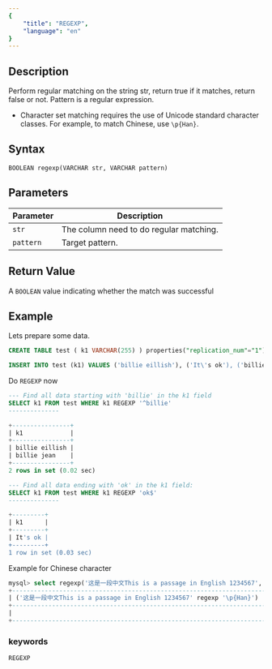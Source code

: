 ```yaml
---
{
    "title": "REGEXP",
    "language": "en"
}
---
```


<!-- 
Licensed to the Apache Software Foundation (ASF) under one
or more contributor license agreements.  See the NOTICE file
distributed with this work for additional information
regarding copyright ownership.  The ASF licenses this file
to you under the Apache License, Version 2.0 (the
"License"); you may not use this file except in compliance
with the License.  You may obtain a copy of the License at

  http://www.apache.org/licenses/LICENSE-2.0

Unless required by applicable law or agreed to in writing,
software distributed under the License is distributed on an
"AS IS" BASIS, WITHOUT WARRANTIES OR CONDITIONS OF ANY
KIND, either express or implied.  See the License for the
specific language governing permissions and limitations
under the License.
-->

## Description

Perform regular matching on the string str, return true if it matches, return false or not. Pattern is a regular expression.

- Character set matching requires the use of Unicode standard character classes. For example, to match Chinese, use `\p{Han}`.

## Syntax

`BOOLEAN regexp(VARCHAR str, VARCHAR pattern)`

## Parameters

| Parameter | Description |
| -- | -- |
| `str` | The column need to do regular matching.|
| `pattern` | Target pattern.|

## Return Value

A `BOOLEAN` value indicating whether the match was successful

## Example
Lets prepare some data.
```sql
CREATE TABLE test ( k1 VARCHAR(255) ) properties("replication_num"="1")

INSERT INTO test (k1) VALUES ('billie eillish'), ('It\'s ok'), ('billie jean'), ('hello world');
```

Do `REGEXP` now

```sql
--- Find all data starting with 'billie' in the k1 field
SELECT k1 FROM test WHERE k1 REGEXP '^billie'
--------------

+----------------+
| k1             |
+----------------+
| billie eillish |
| billie jean    |
+----------------+
2 rows in set (0.02 sec)

--- Find all data ending with 'ok' in the k1 field:
SELECT k1 FROM test WHERE k1 REGEXP 'ok$'
--------------

+---------+
| k1      |
+---------+
| It's ok |
+---------+
1 row in set (0.03 sec)
```
Example for Chinese character

```sql
mysql> select regexp('这是一段中文This is a passage in English 1234567', '\\p{Han}');
+-----------------------------------------------------------------------------+
| ('这是一段中文This is a passage in English 1234567' regexp '\p{Han}')         |
+-----------------------------------------------------------------------------+
|                                                                           1 |
+-----------------------------------------------------------------------------+
```

### keywords
    REGEXP
